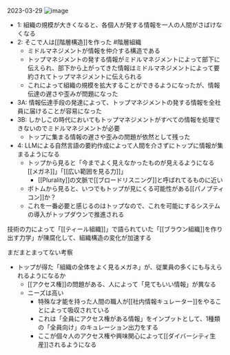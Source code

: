 
2023-03-29
![image](https://gyazo.com/bd4af120ee0546edc8c92edda89f1df0/thumb/1000)

- 1: 組織の規模が大きくなると、各個人が発する情報を一人の人間がさばけなくなる
- 2: そこで人は[[階層構造]]を作った #階層組織
    - ミドルマネジメントが情報を仲介する構造である
    - トップマネジメントの発する情報がミドルマネジメントによって部下に伝えられ、部下から上がってきた情報はミドルマネジメントによって要約されてトップマネジメントに伝えられる
    - これによって組織の規模を拡大することができるようになったが、情報伝達の遅さや歪みが問題になった
- 3A: 情報伝達手段の発達によって、トップマネジメントの発する情報を全社員に届けることが容易になった
- 3B: しかしこの時代においてもトップマネジメントがすべての情報を処理できないのでミドルマネジメントが必要
    - トップに集まる情報の遅さや歪みの問題が依然として残った
- 4: LLMによる自然言語の要約作成によって人間を介さずにトップに情報が集まるようになる
    - トップから見ると「今までよく見えなかったものが見えるようになる[[メガネ]]」「[[広い範囲を見る力]]」
        - [[Plurality]]の文脈で[[ブロードリスニング]]と呼ばれてるものに近い
    - ボトムから見ると、いつでもトップが見にくる可能性がある[[パノプティコン]]か？
    - これを一番必要と感じるのはトップなので、これを可能にするシステムの導入がトップダウンで推進される

技術の力によって「[[ティール組織]]」で語られていた「[[ブラウン組織]]を作り出す力学」が陳腐化して、組織構造の変化が加速する

まだまとまってない考察
- トップが得た「組織の全体をよく見るメガネ」が、従業員の多くにも与えられるようになるか
    - [[アクセス権]]の問題がある、人によって「見てもいい情報」が異なる
    - ニーズは高い
        - 特殊な才能を持った人間の職人が[[社内情報キュレーター]]をやることによって吸収されている
        - これは「全員にアクセス権がある情報」をインプットとして、1種類の「全員向け」のキュレーション出力をする
        - ここが個々人のアクセス権や興味関心によって[[ダイバーシティ生産]]されるようになる

